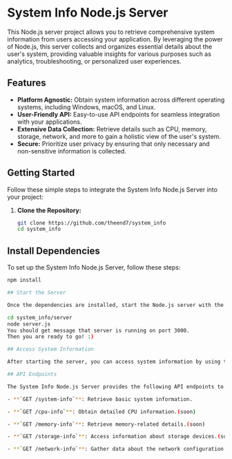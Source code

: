 # System Info Node.js Server

This Node.js server project allows you to retrieve comprehensive system information from users accessing your application. By leveraging the power of Node.js, this server collects and organizes essential details about the user's system, providing valuable insights for various purposes such as analytics, troubleshooting, or personalized user experiences.

## Features

- **Platform Agnostic:** Obtain system information across different operating systems, including Windows, macOS, and Linux.
- **User-Friendly API:** Easy-to-use API endpoints for seamless integration with your applications.
- **Extensive Data Collection:** Retrieve details such as CPU, memory, storage, network, and more to gain a holistic view of the user's system.
- **Secure:** Prioritize user privacy by ensuring that only necessary and non-sensitive information is collected.

## Getting Started

Follow these simple steps to integrate the System Info Node.js Server into your project:

1. **Clone the Repository:**
   ```bash
   git clone https://github.com/theend7/system_info
   cd system_info

## Install Dependencies

To set up the System Info Node.js Server, follow these steps:

```bash
npm install

## Start the Server

Once the dependencies are installed, start the Node.js server with the following commands:

cd system_info/server
node server.js
You should get message that server is running on port 3000.
Then you are ready to go! :)

## Access System Information

After starting the server, you can access system information by using the provided API endpoints. These endpoints allow you to retrieve various details about the user's system based on your application's requirements.

## API Endpoints

The System Info Node.js Server provides the following API endpoints to retrieve system information:

- **`GET /system-info`**: Retrieve basic system information.

- **`GET /cpu-info`**: Obtain detailed CPU information.(soon)

- **`GET /memory-info`**: Retrieve memory-related details.(soon)

- **`GET /storage-info`**: Access information about storage devices.(soon)

- **`GET /network-info`**: Gather data about the network configuration.(soon)
   